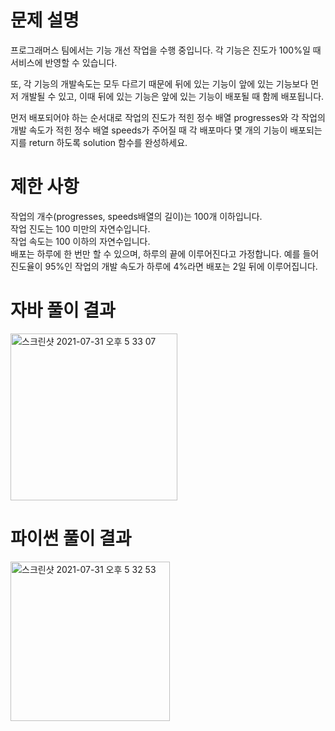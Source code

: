 # 문제 설명
프로그래머스 팀에서는 기능 개선 작업을 수행 중입니다. 각 기능은 진도가 100%일 때 서비스에 반영할 수 있습니다.

또, 각 기능의 개발속도는 모두 다르기 때문에 뒤에 있는 기능이 앞에 있는 기능보다 먼저 개발될 수 있고, 이때 뒤에 있는 기능은 앞에 있는 기능이 배포될 때 함께 배포됩니다.

먼저 배포되어야 하는 순서대로 작업의 진도가 적힌 정수 배열 progresses와 각 작업의 개발 속도가 적힌 정수 배열 speeds가 주어질 때 각 배포마다 몇 개의 기능이 배포되는지를 return 하도록 solution 함수를 완성하세요.

# 제한 사항
작업의 개수(progresses, speeds배열의 길이)는 100개 이하입니다.<br/>
작업 진도는 100 미만의 자연수입니다.<br/>
작업 속도는 100 이하의 자연수입니다.<br/>
배포는 하루에 한 번만 할 수 있으며, 하루의 끝에 이루어진다고 가정합니다. 예를 들어 진도율이 95%인 작업의 개발 속도가 하루에 4%라면 배포는 2일 뒤에 이루어집니다.<br/>

# 자바 풀이 결과
<img width="267" alt="스크린샷 2021-07-31 오후 5 33 07" src="https://user-images.githubusercontent.com/42399580/127734094-a2cd7ba4-c1d4-4277-bf2e-c5bd04c65c59.png">


# 파이썬 풀이 결과
<img width="255" alt="스크린샷 2021-07-31 오후 5 32 53" src="https://user-images.githubusercontent.com/42399580/127734104-d6a16014-d3f2-40a5-86e7-053500f988de.png">


